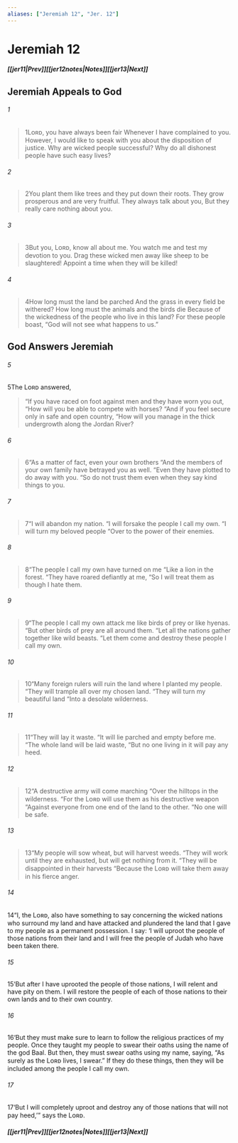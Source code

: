 ```yaml
---
aliases: ["Jeremiah 12", "Jer. 12"]
---
```

# Jeremiah 12
##### <span class=arrow-left></span>[[jer11|Prev]]<span class=navigation-separator></span>[[jer12notes|Notes]]<span class=navigation-separator></span>[[jer13|Next]]<span class=arrow-right></span>
## Jeremiah Appeals to God
###### 1
><span class=verse-first-poetry>1</span>Lᴏʀᴅ, you have always been fair
>Whenever I have complained to you.
>However, I would like to speak with you about the disposition of justice.
>Why are wicked people successful?
>Why do all dishonest people have such easy lives?
###### 2
><span class=verse-body-poetry>2</span>You plant them like trees and they put down their roots.
>They grow prosperous and are very fruitful.
>They always talk about you,
>But they really care nothing about you.
###### 3
><span class=verse-body-poetry>3</span>But you, Lᴏʀᴅ, know all about me.
>You watch me and test my devotion to you.
>Drag these wicked men away like sheep to be slaughtered!
>Appoint a time when they will be killed!
###### 4
><span class=verse-body-poetry>4</span>How long must the land be parched
>And the grass in every field be withered?
>How long must the animals and the birds die
>Because of the wickedness of the people who live in this land?
>For these people boast,
><span class=poetry-quote-double>“</span>God will not see what happens to us.”
## God Answers Jeremiah
###### 5
<span class=verse-first>5</span>The Lᴏʀᴅ answered,
<div class=paragraph-break></div>

><span class=poetry-quote-double>“</span>If you have raced on foot against men and they have worn you out,
><span class=poetry-quote-double>“</span>How will you be able to compete with horses?
><span class=poetry-quote-double>“</span>And if you feel secure only in safe and open country,
><span class=poetry-quote-double>“</span>How will you manage in the thick undergrowth along the Jordan River?
###### 6
><span class=verse-body-poetry>6</span><span class=poetry-quote-double>“</span>As a matter of fact, even your own brothers
><span class=poetry-quote-double>“</span>And the members of your own family have betrayed you as well.
><span class=poetry-quote-double>“</span>Even they have plotted to do away with you.
><span class=poetry-quote-double>“</span>So do not trust them even when they say kind things to you.
<div class=paragraph-break></div>

###### 7
><span class=verse-first-poetry>7</span><span class=poetry-quote-double>“</span>I will abandon my nation.
><span class=poetry-quote-double>“</span>I will forsake the people I call my own.
><span class=poetry-quote-double>“</span>I will turn my beloved people
><span class=poetry-quote-double>“</span>Over to the power of their enemies.
###### 8
><span class=verse-body-poetry>8</span><span class=poetry-quote-double>“</span>The people I call my own have turned on me
><span class=poetry-quote-double>“</span>Like a lion in the forest.
><span class=poetry-quote-double>“</span>They have roared defiantly at me,
><span class=poetry-quote-double>“</span>So I will treat them as though I hate them.
###### 9
><span class=verse-body-poetry>9</span><span class=poetry-quote-double>“</span>The people I call my own attack me like birds of prey or like hyenas.
><span class=poetry-quote-double>“</span>But other birds of prey are all around them.
><span class=poetry-quote-double>“</span>Let all the nations gather together like wild beasts.
><span class=poetry-quote-double>“</span>Let them come and destroy these people I call my own.
###### 10
><span class=verse-body-poetry>10</span><span class=poetry-quote-double>“</span>Many foreign rulers will ruin the land where I planted my people.
><span class=poetry-quote-double>“</span>They will trample all over my chosen land.
><span class=poetry-quote-double>“</span>They will turn my beautiful land
><span class=poetry-quote-double>“</span>Into a desolate wilderness.
###### 11
><span class=verse-body-poetry>11</span><span class=poetry-quote-double>“</span>They will lay it waste.
><span class=poetry-quote-double>“</span>It will lie parched and empty before me.
><span class=poetry-quote-double>“</span>The whole land will be laid waste,
><span class=poetry-quote-double>“</span>But no one living in it will pay any heed.
###### 12
><span class=verse-body-poetry>12</span><span class=poetry-quote-double>“</span>A destructive army will come marching
><span class=poetry-quote-double>“</span>Over the hilltops in the wilderness.
><span class=poetry-quote-double>“</span>For the Lᴏʀᴅ will use them as his destructive weapon
><span class=poetry-quote-double>“</span>Against everyone from one end of the land to the other.
><span class=poetry-quote-double>“</span>No one will be safe.
###### 13
><span class=verse-body-poetry>13</span><span class=poetry-quote-double>“</span>My people will sow wheat, but will harvest weeds.
><span class=poetry-quote-double>“</span>They will work until they are exhausted, but will get nothing from it.
><span class=poetry-quote-double>“</span>They will be disappointed in their harvests
><span class=poetry-quote-double>“</span>Because the Lᴏʀᴅ will take them away in his fierce anger.
<div class=paragraph-break></div>

###### 14
<span class=verse-first>14</span>“I, the Lᴏʀᴅ, also have something to say concerning the wicked nations who surround my land and have attacked and plundered the land that I gave to my people as a permanent possession. I say: ‘I will uproot the people of those nations from their land and I will free the people of Judah who have been taken there.
###### 15
<span class=verse-body>15</span>‘But after I have uprooted the people of those nations, I will relent and have pity on them. I will restore the people of each of those nations to their own lands and to their own country.
###### 16
<span class=verse-body>16</span>‘But they must make sure to learn to follow the religious practices of my people. Once they taught my people to swear their oaths using the name of the god Baal. But then, they must swear oaths using my name, saying, “As surely as the Lᴏʀᴅ lives, I swear.” If they do these things, then they will be included among the people I call my own.
###### 17
<span class=verse-body>17</span>‘But I will completely uproot and destroy any of those nations that will not pay heed,’” says the Lᴏʀᴅ.
##### <span class=arrow-left></span>[[jer11|Prev]]<span class=navigation-separator></span>[[jer12notes|Notes]]<span class=navigation-separator></span>[[jer13|Next]]<span class=arrow-right></span>